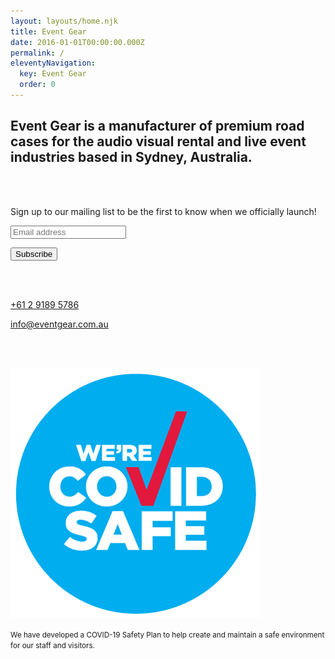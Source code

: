 ```yaml
---
layout: layouts/home.njk
title: Event Gear
date: 2016-01-01T00:00:00.000Z
permalink: /
eleventyNavigation:
  key: Event Gear
  order: 0
---
```


## Event Gear is a manufacturer of premium road cases for the audio visual rental and live event industries based in Sydney, Australia.

<br/>

</br>

Sign up to our mailing list to be the first to know when we officially launch!

<!-- Begin Mailchimp Signup Form -->

<div class="mailchimpForm">
<div id="mc_embed_signup">
  <form
    id="mc-embedded-subscribe-form"
    class="validate"
    action="https://eventgear.us2.list-manage.com/subscribe/post?u=4c3ad60ad5a49797249602dbe&amp;id=23596b3847"
    method="post"
    name="mc-embedded-subscribe-form"
    novalidate=""
    target="_blank"
  >
    <div id="mc_embed_signup_scroll">
      <div class="mc-field-group">
        <input
          id="mce-EMAIL"
          class="required email"
          name="EMAIL"
          type="email"
          value=""
          placeholder="Email address"
        />
      </div>
      <div id="mce-responses" class="clear">
        <div id="mce-error-response" class="response" style="display: none">
          &nbsp;
        </div>
        <div id="mce-success-response" class="response" style="display: none">
          &nbsp;
        </div>
        <p></p>
      </div>
      <p>
        <!-- real people should not fill this in and expect good things - do not remove this or risk form bot signups-->
      </p>
      <div style="position: absolute; left: -5000px" aria-hidden="true">
        <input
          tabindex="-1"
          name="b_4c3ad60ad5a49797249602dbe_23596b3847"
          type="text"
          value=""
        />
      </div>
      <div class="clear">
        <input
          id="mc-embedded-subscribe"
          class="button"
          name="subscribe"
          type="submit"
          value="Subscribe"
        />
      </div>
    </div>
  </form>
</div>
</div>
<!--End mc_embed_signup-->

<br/><br/>

[](tel:+61291895786)

[+61 2 9189 5786](tel:+61291895786)

[info@eventgear.com.au](mailto:info@eventgear.com.au)

<br/><br/>

![We're COVID safe](/static/img/event-gear-covid-safe-badge.png "We're COVID safe")

<small>We have developed a COVID-19 Safety Plan to help create and maintain a safe environment for our staff and visitors.</small>
